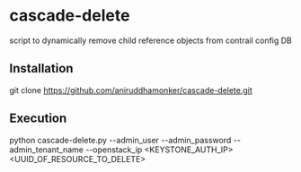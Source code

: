 # cascade-delete
script to dynamically remove child reference objects from contrail config DB

## Installation
git clone https://github.com/aniruddhamonker/cascade-delete.git

## Execution
python cascade-delete.py --admin_user <USERNAME> --admin_password <PASSWD> --admin_tenant_name <TENANT> --openstack_ip <KEYSTONE_AUTH_IP> <UUID_OF_RESOURCE_TO_DELETE>
